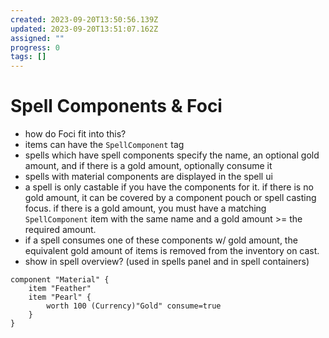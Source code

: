 ```yaml
---
created: 2023-09-20T13:50:56.139Z
updated: 2023-09-20T13:51:07.162Z
assigned: ""
progress: 0
tags: []
---
```


# Spell Components & Foci

- how do Foci fit into this?
- items can have the `SpellComponent` tag
- spells which have spell components specify the name, an optional gold amount, and if there is a gold amount, optionally consume it
- spells with material components are displayed in the spell ui
- a spell is only castable if you have the components for it. if there is no gold amount, it can be covered by a component pouch or spell casting focus. if there is a gold amount, you must have a matching `SpellComponent` item with the same name and a gold amount >= the required amount.
- if a spell consumes one of these components w/ gold amount, the equivalent gold amount of items is removed from the inventory on cast.
- show in spell overview? (used in spells panel and in spell containers)
```
component "Material" {
	item "Feather"
	item "Pearl" {
		worth 100 (Currency)"Gold" consume=true
	}
}
```
